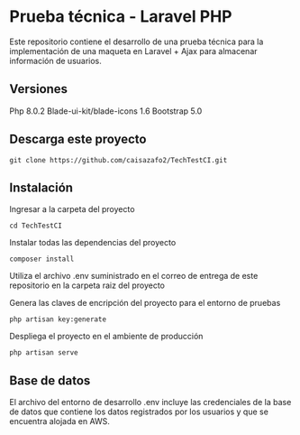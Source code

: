 # Prueba técnica - Laravel PHP

Este repositorio contiene el desarrollo de una prueba técnica para la implementación de una maqueta en Laravel + Ajax para almacenar información de usuarios.

## Versiones

Php 8.0.2
Blade-ui-kit/blade-icons 1.6
Bootstrap 5.0

## Descarga este proyecto

    git clone https://github.com/caisazafo2/TechTestCI.git

## Instalación

Ingresar a la carpeta del proyecto

    cd TechTestCI

Instalar todas las dependencias del proyecto

    composer install

Utiliza el archivo .env suministrado en el correo de entrega de este repositorio en la carpeta raiz del proyecto

Genera las claves de encripción del proyecto para el entorno de pruebas

    php artisan key:generate

Despliega el proyecto en el ambiente de producción

    php artisan serve

## Base de datos

El archivo del entorno de desarrollo .env incluye las credenciales de la base de datos que contiene los datos registrados por los usuarios y que se encuentra alojada en AWS.